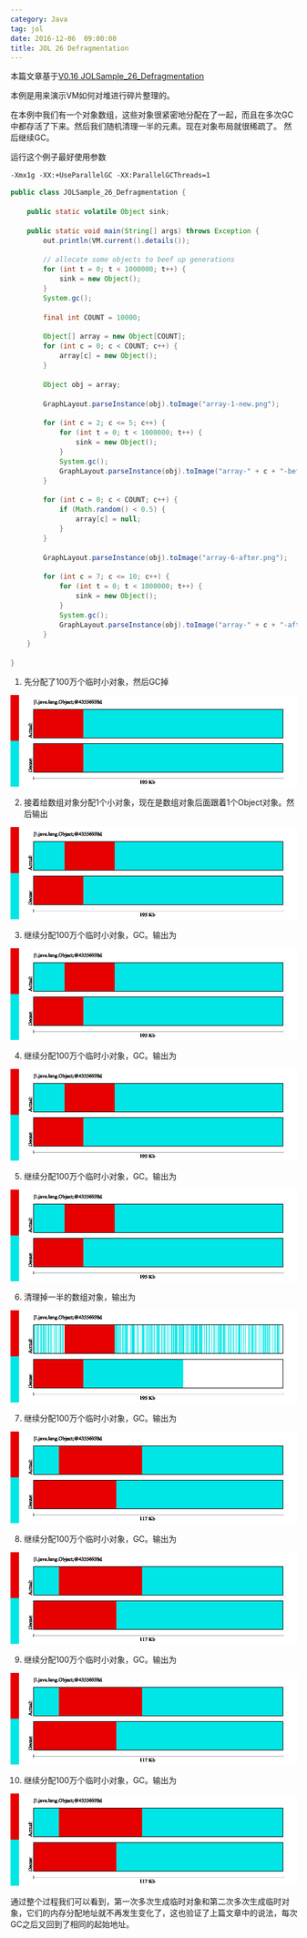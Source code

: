 ```yaml
---
category: Java
tag: jol
date: 2016-12-06  09:00:00
title: JOL 26 Defragmentation
---
```


本篇文章基于[V0.16 JOLSample_26_Defragmentation](https://github.com/openjdk/jol/blob/0.16/jol-samples/src/main/java/org/openjdk/jol/samples/JOLSample_26_Defragmentation.java)

本例是用来演示VM如何对堆进行碎片整理的。

在本例中我们有一个对象数组，这些对象很紧密地分配在了一起，而且在多次GC中都存活了下来。然后我们随机清理一半的元素。现在对象布局就很稀疏了。
然后继续GC。

运行这个例子最好使用参数
```
-Xmx1g -XX:+UseParallelGC -XX:ParallelGCThreads=1
```


```java
public class JOLSample_26_Defragmentation {

    public static volatile Object sink;

    public static void main(String[] args) throws Exception {
        out.println(VM.current().details());

        // allocate some objects to beef up generations
        for (int t = 0; t < 1000000; t++) {
            sink = new Object();
        }
        System.gc();

        final int COUNT = 10000;

        Object[] array = new Object[COUNT];
        for (int c = 0; c < COUNT; c++) {
            array[c] = new Object();
        }

        Object obj = array;

        GraphLayout.parseInstance(obj).toImage("array-1-new.png");

        for (int c = 2; c <= 5; c++) {
            for (int t = 0; t < 1000000; t++) {
                sink = new Object();
            }
            System.gc();
            GraphLayout.parseInstance(obj).toImage("array-" + c + "-before.png");
        }

        for (int c = 0; c < COUNT; c++) {
            if (Math.random() < 0.5) {
                array[c] = null;
            }
        }

        GraphLayout.parseInstance(obj).toImage("array-6-after.png");

        for (int c = 7; c <= 10; c++) {
            for (int t = 0; t < 1000000; t++) {
                sink = new Object();
            }
            System.gc();
            GraphLayout.parseInstance(obj).toImage("array-" + c + "-after-gc.png");
        }
    }

}
```

1. 先分配了100万个临时小对象，然后GC掉

![](https://raw.githubusercontent.com/wangmingco/wangmingco.github.io/main/static/images/jol/26_Defragmentation/array-1-new.png)

2. 接着给数组对象分配1个小对象，现在是数组对象后面跟着1个Object对象。然后输出

![](https://raw.githubusercontent.com/wangmingco/wangmingco.github.io/main/static/images/jol/26_Defragmentation/array-2-before.png)

3. 继续分配100万个临时小对象，GC。输出为

![](https://raw.githubusercontent.com/wangmingco/wangmingco.github.io/main/static/images/jol/26_Defragmentation/array-3-before.png)

4.  继续分配100万个临时小对象，GC。输出为

![](https://raw.githubusercontent.com/wangmingco/wangmingco.github.io/main/static/images/jol/26_Defragmentation/array-4-before.png)

5.  继续分配100万个临时小对象，GC。输出为

![](https://raw.githubusercontent.com/wangmingco/wangmingco.github.io/main/static/images/jol/26_Defragmentation/array-5-before.png)

6. 清理掉一半的数组对象，输出为

![](https://raw.githubusercontent.com/wangmingco/wangmingco.github.io/main/static/images/jol/26_Defragmentation/array-6-after.png)

7.  继续分配100万个临时小对象，GC。输出为

![](https://raw.githubusercontent.com/wangmingco/wangmingco.github.io/main/static/images/jol/26_Defragmentation/array-7-after-gc.png)

8.  继续分配100万个临时小对象，GC。输出为

![](https://raw.githubusercontent.com/wangmingco/wangmingco.github.io/main/static/images/jol/26_Defragmentation/array-8-after-gc.png)

9.  继续分配100万个临时小对象，GC。输出为

![](https://raw.githubusercontent.com/wangmingco/wangmingco.github.io/main/static/images/jol/26_Defragmentation/array-9-after-gc.png)

10.  继续分配100万个临时小对象，GC。输出为

![](https://raw.githubusercontent.com/wangmingco/wangmingco.github.io/main/static/images/jol/26_Defragmentation/array-10-after-gc.png)

通过整个过程我们可以看到，第一次多次生成临时对象和第二次多次生成临时对象，它们的内存分配地址就不再发生变化了，这也验证了上篇文章中的说法，每次GC之后又回到了相同的起始地址。